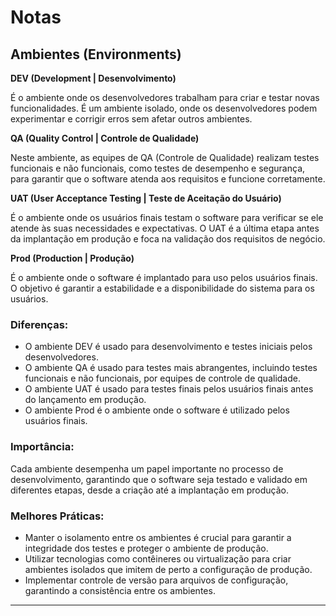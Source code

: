 # Notas

## Ambientes (Environments)

**DEV (Development | Desenvolvimento)**

É o ambiente onde os desenvolvedores trabalham para criar e testar novas funcionalidades. É um ambiente isolado, onde os
desenvolvedores podem experimentar e corrigir erros sem afetar outros ambientes.

**QA (Quality Control | Controle de Qualidade)**

Neste ambiente, as equipes de QA (Controle de Qualidade) realizam testes funcionais e não funcionais, como testes de
desempenho e segurança, para garantir que o software atenda aos requisitos e funcione corretamente.

**UAT (User Acceptance Testing | Teste de Aceitação do Usuário)**

É o ambiente onde os usuários finais testam o software para verificar se ele atende às suas necessidades e expectativas.
O UAT é a última etapa antes da implantação em produção e foca na validação dos requisitos de negócio.

**Prod (Production | Produção)**

É o ambiente onde o software é implantado para uso pelos usuários finais. O objetivo é garantir a estabilidade e a
disponibilidade do sistema para os usuários.

### Diferenças:

* O ambiente DEV é usado para desenvolvimento e testes iniciais pelos desenvolvedores.
* O ambiente QA é usado para testes mais abrangentes, incluindo testes funcionais e não funcionais, por equipes de
  controle de qualidade.
* O ambiente UAT é usado para testes finais pelos usuários finais antes do lançamento em produção.
* O ambiente Prod é o ambiente onde o software é utilizado pelos usuários finais.

### Importância:

Cada ambiente desempenha um papel importante no processo de desenvolvimento, garantindo que o software seja testado e
validado em diferentes etapas, desde a criação até a implantação em produção.

### Melhores Práticas:

* Manter o isolamento entre os ambientes é crucial para garantir a integridade dos testes e proteger o ambiente de
  produção.
* Utilizar tecnologias como contêineres ou virtualização para criar ambientes isolados que imitem de perto a
  configuração de produção.
* Implementar controle de versão para arquivos de configuração, garantindo a consistência entre os ambientes.

---
